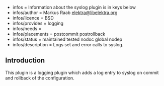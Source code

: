 - infos = Information about the syslog plugin is in keys below
- infos/author = Markus Raab <elektra@libelektra.org>
- infos/licence = BSD
- infos/provides = logging
- infos/needs =
- infos/placements = postcommit postrollback
- infos/status = maintained tested nodoc global nodep
- infos/description = Logs set and error calls to syslog.

## Introduction ##

This plugin is a logging plugin which adds a log entry to syslog on
commit and rollback of the configuration.

